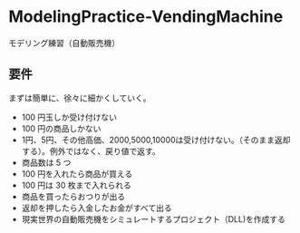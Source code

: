 # ModelingPractice-VendingMachine

モデリング練習（自動販売機）



## 要件

まずは簡単に、徐々に細かくしていく。



* 100 円玉しか受け付けない
* 100 円の商品しかない
* 1円、5円、その他高価、2000,5000,10000は受け付けない。（そのまま返却する）。例外ではなく、戻り値で返す。
* 商品数は 5 つ
* 100 円を入れたら商品が買える
* 100 円は 30 枚まで入れられる
* 商品を買ったらおつりが出る
* 返却を押したら入金したお金がすべて出る
* 現実世界の自動販売機をシミュレートするプロジェクト（DLL)を作成する
